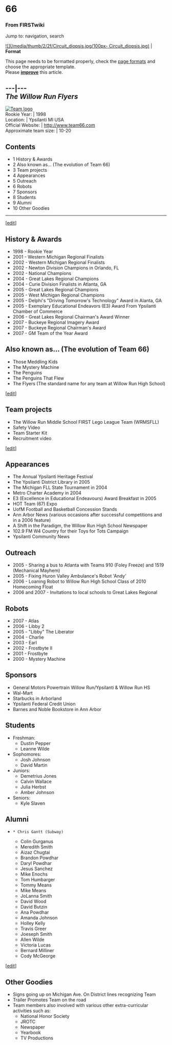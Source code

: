# 66

### From FIRSTwiki

Jump to: navigation, search

[![](/media/thumb/2/2f/Circuit_diopsis.jpg/100px-
Circuit_diopsis.jpg)](/index.php/Image:Circuit_diopsis.jpg "" ) |  **Format**  

This page needs to be formatted properly, check the [page
formats](/index.php/FIRSTwiki:Page_formats "FIRSTwiki:Page formats" ) and
choose the appropriate template.  
Please **[improve](http://www.firstwiki.net/index.php?title=66&action=edit
"http://www.firstwiki.net/index.php?title=66&action=edit" )** this article.  
  
---|---  
_The Willow Run Flyers_  
---  
[![Team logo](/media/0/0b/66_logo.jpg)](/index.php/Image:66_logo.jpg "Team
logo" )  
Rookie Year: | 1998  
Location: | Ypsilanti MI USA  
Official Website: | <http://www.team66.com>  
Approximate team size: | 10-20  
  
## Contents

  * 1 History &amp; Awards
  * 2 Also known as... (The evolution of Team 66)
  * 3 Team projects
  * 4 Appearances
  * 5 Outreach
  * 6 Robots
  * 7 Sponsors
  * 8 Students
  * 9 Alumni
  * 10 Other Goodies  
---  
  
[[edit](/index.php?title=66&action=edit&section=1 "Edit section: History &
Awards" )]

## History &amp; Awards

  * 1998 - Rookie Year 
  * 2001 - Western Michigan Regional Finalists 
  * 2002 - Western Michigan Regional Finalists 
  * 2002 - Newton Division Champions in Orlando, FL 
  * 2002 - National Champions 
  * 2004 - Great Lakes Regional Champions 
  * 2004 - Curie Division Finalists in Atlanta, GA 
  * 2005 - Great Lakes Regional Champions 
  * 2005 - West Michigan Regional Champions 
  * 2005 - Delphi's "Driving Tomorrow's Technology" Award in Alanta, GA 
  * 2005 - Exemplary Educational Endeavors (E3) Award From Ypsilanti Chamber of Commerce 
  * 2006 - Great Lakes Regional Chairman's Award Winner 
  * 2007 - Buckeye Regional Imagery Award 
  * 2007 - Buckeye Regional Chairman's Award 
  * 2007 - GM Team of the Year Award 


## Also known as... (The evolution of Team 66)

  * Those Meddling Kids 
  * The Mystery Machine 
  * The Penguins 
  * The Penguins That Flew 
  * The Flyers (The standard name for any team at Willow Run High School) 

[[edit](/index.php?title=66&action=edit&section=3 "Edit section: Team
projects" )]

## Team projects

  * The Willow Run Middle School FIRST Lego League Team (WRMSFLL) 
  * Safety Video 
  * Team Starter Kit 
  * Recruitment video 

[[edit](/index.php?title=66&action=edit&section=4 "Edit section: Appearances"
)]

## Appearances

  * The Annual Ypsilanti Heritage Festival 
  * The Ypsilanti District Library in 2005 
  * The Michigan FLL State Tournament in 2004 
  * Metro Charter Academy in 2004 
  * E3 (Excellence in Educational Endeavours) Award Breakfast in 2005 
  * HOT Team (67) Expo 
  * UofM Football and Basketball Concession Stands 
  * Ann Arbor News (various occasions after successful competitions and in a 2006 feature) 
  * A Shift in the Paradigm, the Willow Run High School Newspaper 
  * 102.9 FM W4 Country for their Toys for Tots Campaign 
  * Ypsilanti Community News 


## Outreach

  * 2005 - Sharing a bus to Atlanta with Teams 910 (Foley Freeze) and 1519 (Mechanical Mayhem) 
  * 2005 - Fixing Huron Valley Ambulance's Robot 'Andy' 
  * 2006 - Loaning Robot to Willow Run High School Class of 2010 Homecoming Float 
  * 2006 and 2007 - Invitations to local schools to Great Lakes Regional 


## Robots

  * 2007 - Atlas 
  * 2006 - Libby 2 
  * 2005 - "Libby" The Liberator 
  * 2004 - Charlie 
  * 2003 - Earl 
  * 2002 - Frostbyte II 
  * 2001 - Frostbyte 
  * 2000 - Mystery Machine 


## Sponsors

  * General Motors Powertrain Willow Run/Ypsilanti &amp; Willow Run HS 
  * Wal-Mart 
  * Starbucks in Arborland 
  * Ypsilanti Federal Credit Union 
  * Barnes and Noble Bookstore in Ann Arbor 


## Students

  * Freshman: 
    * Dustin Pepper 
    * Leanne Wilde 
  * Sophomores: 
    * Josh Johnson 
    * David Martin 
  * Juniors: 
    * Demetrius Jones 
    * Calvin Wallace 
    * Julia Herbst 
    * Amber Johnson 
  * Seniors: 
    * Kyle Slaven 


## Alumni

  *     * Chris Gantt (Subway) 
    * Colin Gurganus 
    * Meredith Smith 
    * Aizaz Chugtai 
    * Brandon Powdhar 
    * Daryl Powdhar 
    * Jesus Sanchez 
    * Mike Enochs 
    * Tom Humbarger 
    * Tommy Means 
    * Mike Means 
    * JoLanna Smith 
    * David Wood 
    * David Butzin 
    * Ana Powdhar 
    * Amanda Johnson 
    * Holley Kelly 
    * Travis Greer 
    * Joeseph Smith 
    * Allen Wilde 
    * Victoria Lucas 
    * Bernard Milliner 
    * Cody McGeorge 

[[edit](/index.php?title=66&action=edit&section=10 "Edit section: Other
Goodies" )]

## Other Goodies

  * Signs going up on Michigan Ave. On District lines recognizing Team 
  * Trailer Promotes Team on the road 
  * Team members also involved with various other extra-curricular activities such as: 
    * National Honor Society 
    * JROTC 
    * Newspaper 
    * Yearbook 
    * TV Productions 


